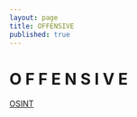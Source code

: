 ```yaml
---
layout: page
title: OFFENSIVE
published: true
---
```


# O F F E N S I V E
                                
<a href="{{ site.baseurl }}_posts/OSINT.md">OSINT</a><br>
